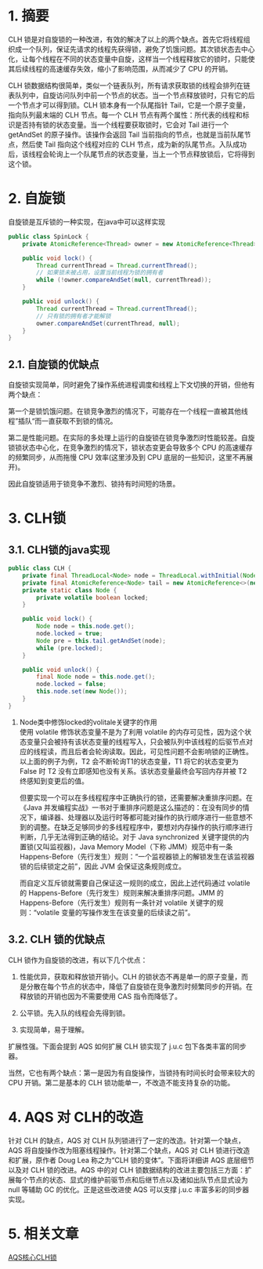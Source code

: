 # 1. 摘要
CLH 锁是对自旋锁的一种改进，有效的解决了以上的两个缺点。首先它将线程组织成一个队列，保证先请求的线程先获得锁，避免了饥饿问题。其次锁状态去中心化，让每个线程在不同的状态变量中自旋，这样当一个线程释放它的锁时，只能使其后续线程的高速缓存失效，缩小了影响范围，从而减少了 CPU 的开销。

CLH 锁数据结构很简单，类似一个链表队列，所有请求获取锁的线程会排列在链表队列中，自旋访问队列中前一个节点的状态。当一个节点释放锁时，只有它的后一个节点才可以得到锁。CLH 锁本身有一个队尾指针 Tail，它是一个原子变量，指向队列最末端的 CLH 节点。每一个 CLH 节点有两个属性：所代表的线程和标识是否持有锁的状态变量。当一个线程要获取锁时，它会对 Tail 进行一个 getAndSet 的原子操作。该操作会返回 Tail 当前指向的节点，也就是当前队尾节点，然后使 Tail 指向这个线程对应的 CLH 节点，成为新的队尾节点。入队成功后，该线程会轮询上一个队尾节点的状态变量，当上一个节点释放锁后，它将得到这个锁。

# 2. 自旋锁

自旋锁是互斥锁的一种实现，在java中可以这样实现
```java
public class SpinLock {
    private AtomicReference<Thread> owner = new AtomicReference<Thread>();

    public void lock() {
        Thread currentThread = Thread.currentThread();
        // 如果锁未被占用，设置当前线程为锁的拥有者
        while (!owner.compareAndSet(null, currentThread));
    }

    public void unlock() {
        Thread currentThread = Thread.currentThread();
        // 只有锁的拥有者才能解锁
        owner.compareAndSet(currentThread, null);
    }
}
```
## 2.1. 自旋锁的优缺点
自旋锁实现简单，同时避免了操作系统进程调度和线程上下文切换的开销，但他有两个缺点：

第一个是锁饥饿问题。在锁竞争激烈的情况下，可能存在一个线程一直被其他线程”插队“而一直获取不到锁的情况。

第二是性能问题。在实际的多处理上运行的自旋锁在锁竞争激烈时性能较差。自旋锁锁状态中心化，在竞争激烈的情况下，锁状态变更会导致多个 CPU 的高速缓存的频繁同步，从而拖慢 CPU 效率(这里涉及到 CPU 底层的一些知识，这里不再展开)。

因此自旋锁适用于锁竞争不激烈、锁持有时间短的场景。


# 3. CLH锁
## 3.1. CLH锁的java实现

```java
public class CLH {
    private final ThreadLocal<Node> node = ThreadLocal.withInitial(Node::new);
    private final AtomicReference<Node> tail = new AtomicReference<>(new Node());
    private static class Node {
        private volatile boolean locked;
    }

    public void lock() {
        Node node = this.node.get();
        node.locked = true;
        Node pre = this.tail.getAndSet(node);
        while (pre.locked);
    }

    public void unlock() {
        final Node node = this.node.get();
        node.locked = false;
        this.node.set(new Node());
    }
}
```

1. Node类中修饰locked的volitale关键字的作用  
   使用 volatile 修饰状态变量不是为了利用 volatile 的内存可见性，因为这个状态变量只会被持有该状态变量的线程写入，只会被队列中该线程的后驱节点对应的线程读，而且后者会轮询读取。因此，可见性问题不会影响锁的正确性。以上面的例子为例，T2 会不断轮询T1的状态变量，T1 将它的状态变更为 False 时 T2 没有立即感知也没有关系。该状态变量最终会写回内存并被 T2 终感知到变更后的值。

    但要实现一个可以在多线程程序中正确执行的锁，还需要解决重排序问题。在《Java 并发编程实战》一书对于重排序问题是这么描述的：在没有同步的情况下，编译器、处理器以及运行时等都可能对操作的执行顺序进行一些意想不到的调整。在缺乏足够同步的多线程程序中，要想对内存操作的执行顺序进行判断，几乎无法得到正确的结论。对于 Java synchronized 关键字提供的内置锁(又叫监视器)，Java Memory Model（下称 JMM）规范中有一条 Happens-Before（先行发生）规则：“一个监视器锁上的解锁发生在该监视器锁的后续锁定之前”，因此 JVM 会保证这条规则成立。

    而自定义互斥锁就需要自己保证这一规则的成立，因此上述代码通过 volatile 的 Happens-Before（先行发生）规则来解决重排序问题。JMM 的 Happens-Before（先行发生）规则有一条针对 volatile 关键字的规则：“volatile 变量的写操作发生在该变量的后续读之前”。

## 3.2. CLH 锁的优缺点
CLH 锁作为自旋锁的改进，有以下几个优点：

1. 性能优异，获取和释放锁开销小。CLH 的锁状态不再是单一的原子变量，而是分散在每个节点的状态中，降低了自旋锁在竞争激烈时频繁同步的开销。在释放锁的开销也因为不需要使用 CAS 指令而降低了。

2. 公平锁。先入队的线程会先得到锁。

3. 实现简单，易于理解。

扩展性强。下面会提到 AQS 如何扩展 CLH 锁实现了 j.u.c 包下各类丰富的同步器。

当然，它也有两个缺点：第一是因为有自旋操作，当锁持有时间长时会带来较大的 CPU 开销。第二是基本的 CLH 锁功能单一，不改造不能支持复杂的功能。

# 4. AQS 对 CLH的改造
针对 CLH 的缺点，AQS 对 CLH 队列锁进行了一定的改造。针对第一个缺点，AQS 将自旋操作改为阻塞线程操作。针对第二个缺点，AQS 对 CLH 锁进行改造和扩展，原作者 Doug Lea 称之为“CLH 锁的变体”。下面将详细讲 AQS 底层细节以及对 CLH 锁的改进。AQS 中的对 CLH 锁数据结构的改进主要包括三方面：扩展每个节点的状态、显式的维护前驱节点和后继节点以及诸如出队节点显式设为 null 等辅助 GC 的优化。正是这些改进使 AQS 可以支撑 j.u.c 丰富多彩的同步器实现。



# 5. 相关文章
[AQS核心CLH锁](https://mp.weixin.qq.com/s/jEx-4XhNGOFdCo4Nou5tqg) 

